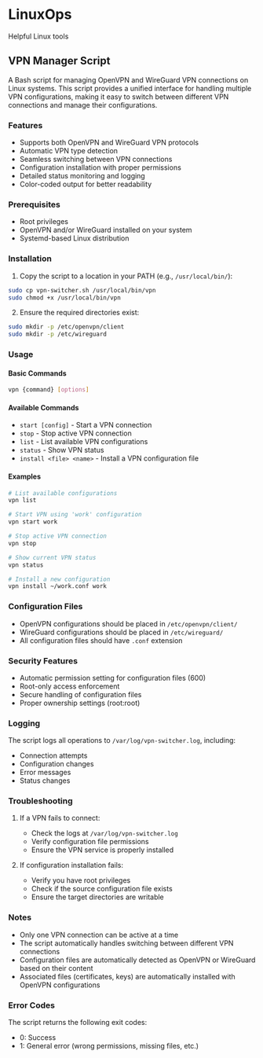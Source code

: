 # LinuxOps
Helpful Linux tools

## VPN Manager Script

A Bash script for managing OpenVPN and WireGuard VPN connections on Linux systems. This script provides a unified interface for handling multiple VPN configurations, making it easy to switch between different VPN connections and manage their configurations.

### Features

- Supports both OpenVPN and WireGuard VPN protocols
- Automatic VPN type detection
- Seamless switching between VPN connections
- Configuration installation with proper permissions
- Detailed status monitoring and logging
- Color-coded output for better readability

### Prerequisites

- Root privileges
- OpenVPN and/or WireGuard installed on your system
- Systemd-based Linux distribution

### Installation

1. Copy the script to a location in your PATH (e.g., `/usr/local/bin/`):
```bash
sudo cp vpn-switcher.sh /usr/local/bin/vpn
sudo chmod +x /usr/local/bin/vpn
```

2. Ensure the required directories exist:
```bash
sudo mkdir -p /etc/openvpn/client
sudo mkdir -p /etc/wireguard
```

### Usage

#### Basic Commands

```bash
vpn {command} [options]
```

#### Available Commands

- `start [config]` - Start a VPN connection
- `stop` - Stop active VPN connection
- `list` - List available VPN configurations
- `status` - Show VPN status
- `install <file> <name>` - Install a VPN configuration file

#### Examples

```bash
# List available configurations
vpn list

# Start VPN using 'work' configuration
vpn start work

# Stop active VPN connection
vpn stop

# Show current VPN status
vpn status

# Install a new configuration
vpn install ~/work.conf work
```

### Configuration Files

- OpenVPN configurations should be placed in `/etc/openvpn/client/`
- WireGuard configurations should be placed in `/etc/wireguard/`
- All configuration files should have `.conf` extension

### Security Features

- Automatic permission setting for configuration files (600)
- Root-only access enforcement
- Secure handling of configuration files
- Proper ownership settings (root:root)

### Logging

The script logs all operations to `/var/log/vpn-switcher.log`, including:
- Connection attempts
- Configuration changes
- Error messages
- Status changes

### Troubleshooting

1. If a VPN fails to connect:
   - Check the logs at `/var/log/vpn-switcher.log`
   - Verify configuration file permissions
   - Ensure the VPN service is properly installed

2. If configuration installation fails:
   - Verify you have root privileges
   - Check if the source configuration file exists
   - Ensure the target directories are writable

### Notes

- Only one VPN connection can be active at a time
- The script automatically handles switching between different VPN connections
- Configuration files are automatically detected as OpenVPN or WireGuard based on their content
- Associated files (certificates, keys) are automatically installed with OpenVPN configurations

### Error Codes

The script returns the following exit codes:
- 0: Success
- 1: General error (wrong permissions, missing files, etc.)
